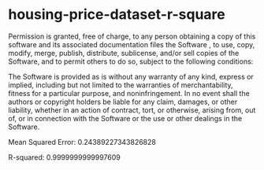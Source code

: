 # housing-price-dataset-r-square


Permission is granted, free of charge, to any person obtaining a copy of this software and its associated documentation files the Software , to use, copy, modify, merge, publish, distribute, sublicense, and/or sell copies of the Software, and to permit others to do so, subject to the following conditions:

The Software is provided as is without any warranty of any kind, express or implied, including but not limited to the warranties of merchantability, fitness for a particular purpose, and noninfringement. In no event shall the authors or copyright holders be liable for any claim, damages, or other liability, whether in an action of contract, tort, or otherwise, arising from, out of, or in connection with the Software or the use or other dealings in the Software.

Mean Squared Error: 0.24389227343826828

R-squared: 0.9999999999997609
